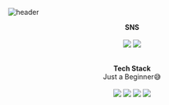 ![header](https://capsule-render.vercel.app/api?type=waving&color=auto&height=300&section=header&text=Hello&fontSize=50&desc=MANGOSHOWER&descSize=20&descAlignY=65)

<div align="center"><b>SNS</b><br/><br/>
<a href="https://blog.naver.com/firefry" target="_blank"><img src="https://img.shields.io/badge/Blog-03C75A?style=for-the-badge&logo=Naver&logoColor=white"/></a>  
<a href="https://mangoshower.tistory.com" target="_blank"><img src="https://img.shields.io/badge/Tistory-000000?style=for-the-badge&logo=Tistory&logoColor=white"/></a>  
<br/><br/>  
  
<b>Tech Stack</b>  
Just a Beginner😅  
<br/>
<img src="https://img.shields.io/badge/C-A8B9CC?style=for-the-badge&logo=C&logoColor=black">
<img src="https://img.shields.io/badge/CSharp-239120?style=for-the-badge&logo=CSharp&logoColor=white">
<img src="https://img.shields.io/badge/Python-3776AB?style=for-the-badge&logo=Python&logoColor=white">
<img src="https://img.shields.io/badge/OracleSQL-F80000?style=for-the-badge&logo=Oracle&logoColor=white">
</div>
